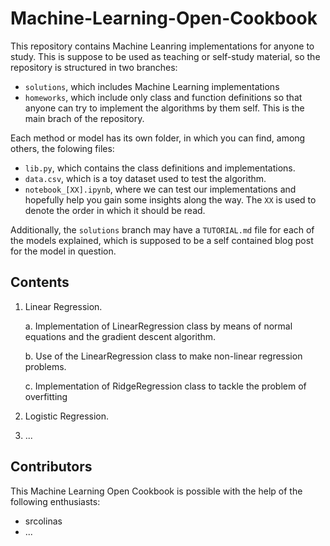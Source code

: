# Machine-Learning-Open-Cookbook
This repository contains Machine Leanring implementations for anyone to study. This is suppose to be used as teaching or self-study material, so the repository is structured in two branches:

- `solutions`, which includes Machine Learning implementations
- `homeworks`, which include only class and function definitions so that anyone can try to implement the algorithms by them self. This is the main brach of the repository.

Each method or model has its own folder, in which you can find, among others, the folowing files:

- `lib.py`, which contains the class definitions and implementations.
- `data.csv`, which is a toy dataset used to test the algorithm.
- `notebook_[XX].ipynb`, where we can test our implementations and hopefully help you gain some insights along the way. The `XX` is used to denote the order in which it should be read.

Additionally, the `solutions` branch may have a `TUTORIAL.md` file for each of the models explained, which is supposed to be a self contained blog post for the model in question.

## Contents
1. Linear Regression.

    a. Implementation of LinearRegression class by means of normal equations and the gradient descent algorithm.

    b. Use of the LinearRegression class to make non-linear regression problems.
    
    c. Implementation of RidgeRegression class to tackle the problem of overfitting
2. Logistic Regression.
3. ...

## Contributors
This Machine Learning Open Cookbook is possible with the help of the following enthusiasts:
- srcolinas
- ...